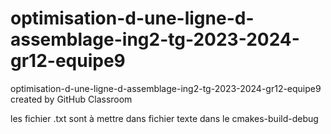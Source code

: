 # optimisation-d-une-ligne-d-assemblage-ing2-tg-2023-2024-gr12-equipe9
optimisation-d-une-ligne-d-assemblage-ing2-tg-2023-2024-gr12-equipe9 created by GitHub Classroom

les fichier .txt sont à mettre dans fichier texte dans le cmakes-build-debug
